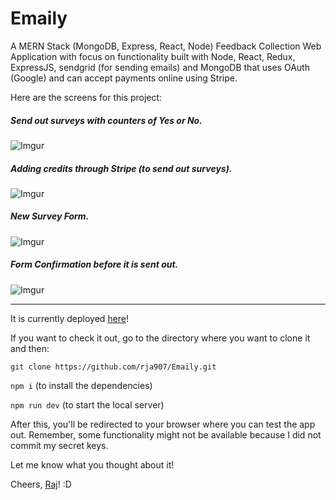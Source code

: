 # Emaily

 A​ MERN Stack (MongoDB, Express, React, Node) Feedback Collection ​Web​ ​Application​ with focus on functionality ​built​ ​with​ ​Node,​ ​React,​ ​Redux,​ ​ExpressJS, sendgrid (for sending emails)​ ​and​ ​MongoDB that​ ​uses​ ​OAuth​ ​(Google)​ ​and​ ​can​ ​accept​ ​payments​ ​online using Stripe.

Here are the screens for this project:

##### Send out surveys with counters of Yes or No.
![Imgur](https://i.imgur.com/WSTe9xy.png)

##### Adding credits through Stripe (to send out surveys).
![Imgur](https://i.imgur.com/1PgOxrM.png)

##### New Survey Form.
![Imgur](https://i.imgur.com/TP72Fks.png)

##### Form Confirmation before it is sent out.
![Imgur](https://i.imgur.com/gUuHgnL.png)

---

It is currently deployed [here](https://scary-grave-19647.herokuapp.com/)!

If you want to check it out, go to the directory where you want to clone it and then:

`git clone https://github.com/rja907/Emaily.git`

`npm i` (to install the dependencies)

`npm run dev` (to start the local server)

After this, you'll be redirected to your browser where you can test the app out. Remember, some functionality might not be available because I did not commit my secret keys.

Let me know what you thought about it!

Cheers,
[Raj](https://www.twitter.com/rja907)!
:D
